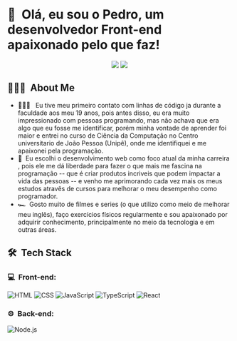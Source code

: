 <h1>👋 &nbsp;Olá, eu sou o Pedro, um desenvolvedor Front-end apaixonado pelo que faz!</h1>
<p align="center">
<a href="https://www.linkedin.com/in/pedro-augusto-lopes-gomes-29337a231/"><img src="https://img.shields.io/badge/-Pedro%20Lopes%20-0077B5?style=flat-square&logo=Linkedin&logoColor=white"/></a>
<a href="mailto:pedrolopesgomes070102@gmail.com"><img src="https://img.shields.io/badge/-pedrolopesgomes070102@gmail.com-D14836?style=flat-square&logo=Gmail&logoColor=white"/></a>

</p>

<h2> 👨🏻‍💻 &nbsp;About Me </h2>

- 👨🏻‍💻 &nbsp; Eu tive meu primeiro contato com linhas de código ja durante a faculdade aos meu 19 anos, pois antes disso, eu era muito impressionado com pessoas programando, mas não achava que era algo que eu fosse me identificar, porém minha vontade de aprender foi maior e entrei no curso de Ciência da Computação no Centro universitario de João Pessoa (Unipê), onde me identifiquei e me apaixonei pela programação.
- 💚 &nbsp;Eu escolhi o desenvolvimento web como foco atual da minha carreira , pois ele me dá liberdade para fazer o que mais me fascina na programação -- que é criar produtos incriveis que podem impactar a vida das pessoas -- e venho me aprimorando cada vez mais os meus estudos atravês de cursos para melhorar o meu desempenho como programador. 
- 🏎 &nbsp;Gosto muito de filmes e series  (o que utilizo como meio de melhorar meu inglês), faço exercícios físicos regularmente e sou apaixonado por adquirir conhecimento, principalmente no meio da tecnologia e em outras áreas.

<h2> 🛠 &nbsp;Tech Stack</h2>
<h3>💻 &nbsp;Front-end:</h3>

![HTML](https://img.shields.io/badge/-HTML-333333?style=flat&logo=HTML5)
![CSS](https://img.shields.io/badge/-CSS-333333?style=flat&logo=CSS3&logoColor=1572B6)
![JavaScript](https://img.shields.io/badge/-JavaScript-333333?style=flat&logo=javascript)
![TypeScript](https://img.shields.io/badge/-TypeScript-333333?style=flat&logo=typescript&logoColor=2D79C7)
![React](https://img.shields.io/badge/-React-333333?style=flat&logo=react)

<h3>⚙️ &nbsp;Back-end:</h3>

![Node.js](https://img.shields.io/badge/-Node.js-333333?style=flat&logo=node.js)

